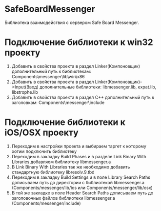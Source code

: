 # SafeBoardMessenger
Библиотека взаимодействия с сервером Safe Board Messenger.

# Подключение библиотеки к win32 проекту
1. Добавить в свойства проекта в раздел Linker(Компоновщик) дополнительный путь к библиотекам: Components\messenger\lib\win\x86
2. Добавить в свойства проекта в раздел Linker(Компоновщик)->Input(Ввод) дополнительные библиотеки: libmessenger.lib, expat.lib, libstrophe.lib
3. Добавить в свойства проекта в раздел С++ дополнительный путь к заголовкам: Components\messenger\include

# Подключение библиотеки к iOS/OSX проекту
1. Переходим в настройки проекта и выбираем таргет к которому хотим подключить библиотеку
2. Переходим в закладку Build Phases и в разделе Link Binary With Libraries добавляем библиотеку libmessenger.a
3. В Link Binary With Libraries так же необходимо добавить стандартную библиотеку libresolv.9.tbd
4. Переходим в закладку Build Settings и в поле Library Search Paths дописываем путь до директории с библиотекой libmessenger.a (Components/messenger/lib/ios или Components/messenger/lib/osx)
5. В той же закладке в поле Header Search Paths дописываем путь до заголовочных файлов библиотеки libmessenger.a (Components/messenger/include)
